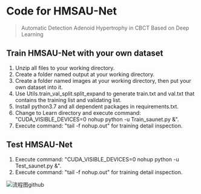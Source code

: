 # Code for HMSAU-Net

> Automatic Detection Adenoid Hypertrophy in CBCT Based on Deep Learning

## Train HMSAU-Net with your own dataset
1. Unzip all files to your working directory.
2. Create a folder named output at your working directory.
3. Create a folder named images at your working directory, then put your own dataset into it.
4. Use Utils.train_val_split.split_expand to generate train.txt and val.txt that contains the training list and validating list.
5. Install python3.7 and all dependent packages in requirements.txt.
6. Change to Learn directory and execute command: "CUDA_VISIBLE_DEVICES=0 nohup python -u Train_saunet.py &".
7. Execute command: "tail -f nohup.out" for training detail inspection.

## Test HMSAU-Net
1. Execute command: "CUDA_VISIBLE_DEVICES=0 nohup python -u Test_saunet.py &".
2. Execute command: "tail -f nohup.out" for training detail inspection.

![流程图github](https://user-images.githubusercontent.com/24643110/182013346-dab4796c-40fd-4399-8423-48f10defb032.png)

